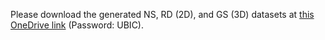 Please download the generated NS, RD (2D), and GS (3D) datasets at [this OneDrive link](https://1drv.ms/u/c/39cecf604f8b30de/Ed4wi09gz84ggDl8AAAAAAAB5Z-OF8QLioUdtGau_gHvow?e=yQ9tOb) (Password: UBIC).
